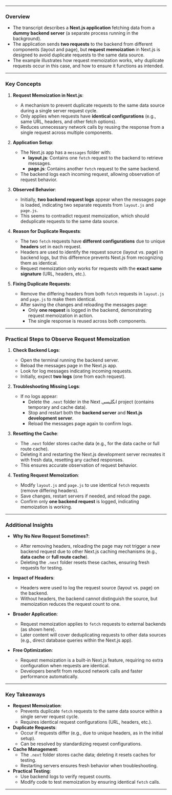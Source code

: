 

---

### **Overview**
- The transcript describes a **Next.js application** fetching data from a **dummy backend server** (a separate process running in the background).
- The application sends **two requests** to the backend from different components (layout and page), but **request memoization** in Next.js is designed to avoid duplicate requests to the same data source.
- The example illustrates how request memoization works, why duplicate requests occur in this case, and how to ensure it functions as intended.

---

### **Key Concepts**
1. **Request Memoization in Next.js**:
   - A mechanism to prevent duplicate requests to the same data source during a single server request cycle.
   - Only applies when requests have **identical configurations** (e.g., same URL, headers, and other fetch options).
   - Reduces unnecessary network calls by reusing the response from a single request across multiple components.

2. **Application Setup**:
   - The Next.js app has a `messages` folder with:
     - **layout.js**: Contains one `fetch` request to the backend to retrieve messages.
     - **page.js**: Contains another `fetch` request to the same backend.
   - The backend logs each incoming request, allowing observation of request behavior.

3. **Observed Behavior**:
   - Initially, **two backend request logs** appear when the messages page is loaded, indicating two separate requests from `layout.js` and `page.js`.
   - This seems to contradict request memoization, which should deduplicate requests to the same data source.

4. **Reason for Duplicate Requests**:
   - The two `fetch` requests have **different configurations** due to unique **headers** set in each request.
   - Headers are used to identify the request source (layout vs. page) in backend logs, but this difference prevents Next.js from recognizing them as identical.
   - Request memoization only works for requests with the **exact same signature** (URL, headers, etc.).

5. **Fixing Duplicate Requests**:
   - Remove the differing headers from both `fetch` requests in `layout.js` and `page.js` to make them identical.
   - After saving the changes and reloading the messages page:
     - Only **one request** is logged in the backend, demonstrating request memoization in action.
     - The single response is reused across both components.

---

### **Practical Steps to Observe Request Memoization**
1. **Check Backend Logs**:
   - Open the terminal running the backend server.
   - Reload the messages page in the Next.js app.
   - Look for log messages indicating incoming requests.
   - Initially, expect **two logs** (one from each request).

2. **Troubleshooting Missing Logs**:
   - If no logs appear:
     - Delete the `.next` folder in the Next انگلیسی project (contains temporary and cache data).
     - Stop and restart both the **backend server** and **Next.js development server**.
     - Reload the messages page again to confirm logs.

3. **Resetting the Cache**:
   - The `.next` folder stores cache data (e.g., for the data cache or full route cache).
   - Deleting it and restarting the Next.js development server recreates it with fresh data, resetting any cached responses.
   - This ensures accurate observation of request behavior.

4. **Testing Request Memoization**:
   - Modify `layout.js` and `page.js` to use identical `fetch` requests (remove differing headers).
   - Save changes, restart servers if needed, and reload the page.
   - Confirm only **one backend request** is logged, indicating memoization is working.

---

### **Additional Insights**
- **Why No New Request Sometimes?**:
  - After removing headers, reloading the page may not trigger a new backend request due to other Next.js caching mechanisms (e.g., **data cache** or **full route cache**).
  - Deleting the `.next` folder resets these caches, ensuring fresh requests for testing.

- **Impact of Headers**:
  - Headers were used to log the request source (layout vs. page) on the backend.
  - Without headers, the backend cannot distinguish the source, but memoization reduces the request count to one.

- **Broader Application**:
  - Request memoization applies to `fetch` requests to external backends (as shown here).
  - Later content will cover deduplicating requests to other data sources (e.g., direct database queries within the Next.js app).

- **Free Optimization**:
  - Request memoization is a built-in Next.js feature, requiring no extra configuration when requests are identical.
  - Developers benefit from reduced network calls and faster performance automatically.

---

### **Key Takeaways**
- **Request Memoization**:
  - Prevents duplicate `fetch` requests to the same data source within a single server request cycle.
  - Requires identical request configurations (URL, headers, etc.).
- **Duplicate Requests**:
  - Occur if requests differ (e.g., due to unique headers, as in the initial setup).
  - Can be resolved by standardizing request configurations.
- **Cache Management**:
  - The `.next` folder stores cache data; deleting it resets caches for testing.
  - Restarting servers ensures fresh behavior when troubleshooting.
- **Practical Testing**:
  - Use backend logs to verify request counts.
  - Modify code to test memoization by ensuring identical `fetch` calls.

---

